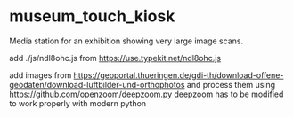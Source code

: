 # museum_touch_kiosk
Media station for an exhibition showing very large image scans. 

add ./js/ndl8ohc.js from https://use.typekit.net/ndl8ohc.js

add images from https://geoportal.thueringen.de/gdi-th/download-offene-geodaten/download-luftbilder-und-orthophotos
and process them using https://github.com/openzoom/deepzoom.py
deepzoom has to be modified to work properly with modern python
